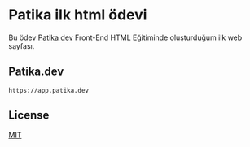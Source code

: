 # Patika ilk html ödevi

Bu ödev [Patika dev](https://app.patika.dev) Front-End HTML Eğitiminde oluşturduğum ilk web sayfası. 
## Patika.dev


```
https://app.patika.dev 
```
## License

[MIT](https://choosealicense.com/licenses/mit)
